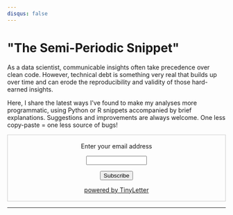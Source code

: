 ```yaml
---
disqus: false
---
```


# "The Semi-Periodic Snippet"

As a data scientist, communicable insights often take precedence over clean code. However, technical debt is something very real that builds up over time and can erode the reproducibility and validity of those hard-earned insights.

Here, I share the latest ways I've found to make my analyses more programmatic, using Python or R snippets accompanied by brief explanations. Suggestions and improvements are always welcome. One less copy-paste = one less source of bugs!

<form style="border:1px solid #ccc;padding:3px;text-align:center;" action="https://tinyletter.com/rayheberer" method="post" target="popupwindow" onsubmit="window.open('https://tinyletter.com/rayheberer', 'popupwindow', 'scrollbars=yes,width=800,height=600');return true"><p><label for="tlemail">Enter your email address</label></p><p><input type="text" style="width:140px" name="email" id="tlemail" /></p><input type="hidden" value="1" name="embed"/><input type="submit" value="Subscribe" /><p><a href="https://tinyletter.com" target="_blank">powered by TinyLetter</a></p></form>

<hr>
